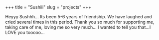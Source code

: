 +++
title = "Sushiii"
slug = "projects"
+++

Heyyy Sushhh...
Its been 5-6 years of friendship. We have laughed and cried several times in this period. Thank you so much for supporting me, taking care of me, loving me so very much...
I wanted to tell you that...I LOVE you tooooo...

